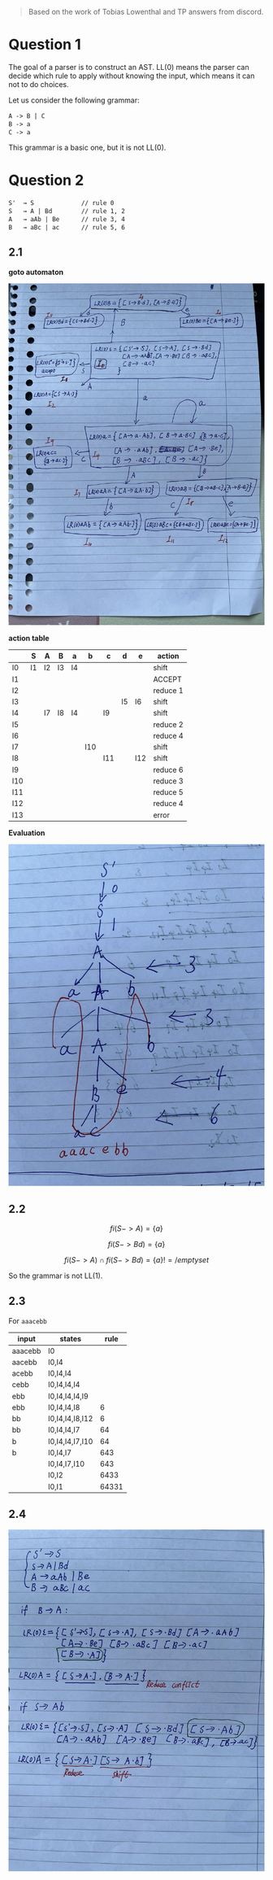 > Based on the work of Tobias Lowenthal and TP answers from discord.

# Question 1

The goal of a parser is to construct an AST.
LL(0) means the parser can decide which rule to apply without knowing the input,
which means it can not to do choices.

Let us consider the following grammar:

```
A -> B | C
B -> a
C -> a
```

This grammar is a basic one, but it is not LL(0).

# Question 2

```
S'  → S             // rule 0
S   → A | Bd        // rule 1, 2
A   → aAb | Be      // rule 3, 4
B   → aBc | ac      // rule 5, 6
```

## 2.1

**goto automaton**

![goto automaton](TP4/1.jpg)

**action table**

|     | S  | A  | B  | a  | b   | c   | d  | e   | action   |
|-----|----|----|----|----|-----|-----|----|-----|----------|
| I0  | I1 | I2 | I3 | I4 |     |     |    |     | shift    |
| I1  |    |    |    |    |     |     |    |     | ACCEPT   |
| I2  |    |    |    |    |     |     |    |     | reduce 1 |
| I3  |    |    |    |    |     |     | I5 | I6  | shift    |
| I4  |    | I7 | I8 | I4 |     | I9  |    |     | shift    |
| I5  |    |    |    |    |     |     |    |     | reduce 2 |
| I6  |    |    |    |    |     |     |    |     | reduce 4 |
| I7  |    |    |    |    | I10 |     |    |     | shift    |
| I8  |    |    |    |    |     | I11 |    | I12 | shift    |
| I9  |    |    |    |    |     |     |    |     | reduce 6 |
| I10 |    |    |    |    |     |     |    |     | reduce 3 |
| I11 |    |    |    |    |     |     |    |     | reduce 5 |
| I12 |    |    |    |    |     |     |    |     | reduce 4 |
| I13 |    |    |    |    |     |     |    |     | error    |

**Evaluation**

![evaluation](TP4/2.jpg)

## 2.2

$$fi(S -> A) = \{a\}$$

$$fi(S -> Bd) = \{a\}$$

$$fi(S -> A) \cap fi(S -> Bd) = \{a\} != /emptyset$$

So the grammar is not LL(1).

## 2.3

For `aaacebb`

| input   | states          | rule  |
|---------|-----------------|-------|
| aaacebb | I0              |       |
| aacebb  | I0,I4           |       |
| acebb   | I0,I4,I4        |       |
| cebb    | I0,I4,I4,I4     |       |
| ebb     | I0,I4,I4,I4,I9  |       |
| ebb     | I0,I4,I4,I8     | 6     |
| bb      | I0,I4,I4,I8,I12 | 6     |
| bb      | I0,I4,I4,I7     | 64    |
| b       | I0,I4,I4,I7,I10 | 64    |
| b       | I0,I4,I7        | 643   |
|         | I0,I4,I7,I10    | 643   |
|         | I0,I2           | 6433  |
|         | I0,I1           | 64331 |

## 2.4

![answer for 2.4](TP4/3.jpg)

